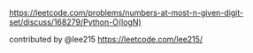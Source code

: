 https://leetcode.com/problems/numbers-at-most-n-given-digit-set/discuss/168279/Python-O(logN)

contributed by @lee215
https://leetcode.com/lee215/